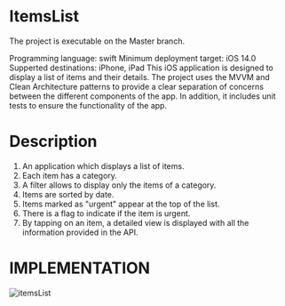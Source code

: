 # ItemsList
The project is executable on the Master branch.

Programming language: swift
Minimum deployment target: iOS 14.0
Supperted destinations: iPhone, iPad
This iOS application is designed to display a list of items and their details. 
The project uses the MVVM and Clean Architecture patterns to provide a clear separation of concerns between the different components of the app. 
In addition, it includes unit tests to ensure the functionality of the app.

# Description
1. An application which displays a list of items.
2. Each item has a category.
3. A filter allows to display only the items of a category.
4. Items are sorted by date.
5. Items marked as "urgent" appear at the top of the list.
6. There is a flag to indicate if the item is urgent.
7. By tapping on an item, a detailed view is displayed with all the information provided in the API.

# IMPLEMENTATION

![itemsList](https://user-images.githubusercontent.com/31176385/236805193-c9504d25-f77c-4d13-a3af-4c9ba4afa046.gif)

